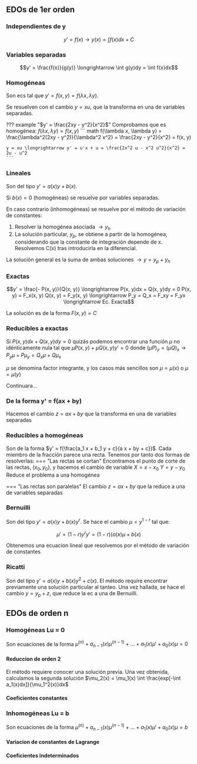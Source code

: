 ## EDOs de 1er orden

### Independientes de y
```math
y' = f(x) \longrightarrow y(x) = \int f(x)dx + C
```
### Variables separadas
```math
y' = \frac{f(x)}{g(y)} \longrightarrow \int g(y)dy = \int f(x)dx
```

### Homogéneas
Son ecs tal que $`y' = f(x, y) = f(\lambda x, \lambda y)`$.

Se resuelven con el cambio $`y = xu`$, que la transforma en una de variables separadas.

??? example "$`y' = \frac{2xy - y^2}{x^2}`$"
    Comprobamos que es homogénea: $`f(\lambda x, \lambda y) = f(x, y)`$
    ``` math
    f(\lambda x, \lambda y) = \frac{\lambda^2(2xy - y^2)}{\lambda^2 x^2} = \frac{2xy - y^2}{x^2} = f(x, y)

    y = xu \longrightarrow y' = u'x + u = \frac{2x^2 u - x^2 u^2}{x^2} = 2u - u^2
    ```


### Lineales
Son del tipo $`y' = a(x) y + b(x)`$.

Si $`b(x) = 0`$ (homogéneas) se resuelve por variables separadas.

En caso contrario (inhomogéneas) se resuelve por el método de variación de constantes:

1. Resolver la homogénea asociada $`\longrightarrow y_h`$
2. La solución particular, $`y_p`$, se obtiene a partir de la homogénea, considerando que la constante de integración depende de x. Resolvemos C(x) tras introducirla en la diferencial.

La solución general es la suma de ambas soluciones $`\longrightarrow y = y_p + y_h`$


### Exactas
```math
y' = \frac{- P(x, y)}{Q(x, y)} \longrightarrow P(x, y)dx + Q(x, y)dy = 0
P(x, y) = F_x(x, y)
Q(x, y) = F_y(x, y)
\longrightarrow P_y = Q_x = F_xy = F_yx \longrightarrow Ec. Exacta
```
La solución es de la forma $`F(x, y) = C`$


### Reducibles a exactas
Si $`P(x, y)dx + Q(x, y)dy = 0`$ quizás podemos encontrar una función $`\mu`$ no idénticamente nula tal que $`\mu P(x, y) + \mu Q(x, y) y' = 0`$
donde $`(\mu P)_y = (\mu Q)_x \longrightarrow P_y \mu + P \mu_y = Q_x \mu + Q \mu_x`$

$`\mu`$ se denomina factor integrante, y los casos más sencillos son $`\mu = \mu(x)`$ o $`\mu = \mu(y)`$

Continuara...


### De la forma y' = f(ax + by)
Hacemos el cambio $`z = ax + by`$ que la transforma en una de variables separadas


### Reducibles a homogéneas
Son de la forma $`y' = f(\frac{a_1 x + b_1 y + c}{a x + by + c})`$. Cada miembro de la fracción parece una recta. Tenemos por tanto dos formas de resolverlas:
=== "Las rectas se cortan"
    Encontramos el punto de corte de las rectas, $`(x_0, y_0)`$, y hacemos el cambio de variable
    $`X = x - x_0`$
    $`Y = y - y_0`$
    Reduce el problema a una homogénea

=== "Las rectas son paralelas"
    El cambio $`z = ax + by`$ que la reduce a una de variables separadas


### Bernuilli
Son del tipo $`y' = a(x) y + b(x) y^r`$. Se hace el cambio $`\mu = y^{1-r}`$ tal que:
```math
\mu' = (1-r)y^r y' = (1-r)(a(x)\mu + b(x)
```
Obtenemos una ecuacion lineal que resolvemos por el método de variación de constantes


### Ricatti
Son del tipo $`y' = a(x) y + b(x) y^2 + c(x)`$. El método require encontrar previamente una solución particular al tanteo.
Una vez hallada, se hace el cambio $`y = y_p + z`$, que reduce la ec a una de Bernuilli.


## EDOs de orden n
### Homogéneas Lu = 0
Son ecuaciones de la forma $`\mu^{(n)} + a_{n-1}(x)\mu^{(n-1)} + ... + a_1(x)\mu' + a_0(x)\mu = 0`$


#### Reduccion de orden 2
El método requiere conocer una solución previa. Una vez obtenida, calculamos la segunda solución
$`\mu_2(x) = \mu_1(x) \int \frac{exp[-\int a_1(x)dx]}{\mu_1^2(x)}dx`$


#### Coeficientes constantes

### Inhomogéneas Lu = b
Son ecuaciones de la forma $`\mu^{(n)} + a_{n-1}(x)\mu^{(n-1)} + ... + a_1(x)\mu' + a_0(x)\mu = b`$


#### Variacion de constantes de Lagrange
#### Coeficientes indeterminados
